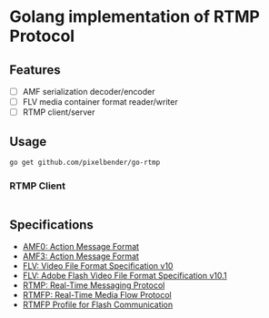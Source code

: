 # Golang implementation of RTMP Protocol

## Features

- [ ] AMF serialization decoder/encoder
- [ ] FLV media container format reader/writer
- [ ] RTMP client/server

## Usage

```sh
go get github.com/pixelbender/go-rtmp
```

### RTMP Client

```go
```

## Specifications

- [AMF0: Action Message Format](http://wwwimages.adobe.com/content/dam/Adobe/en/devnet/amf/pdf/amf0-file-format-specification.pdf)
- [AMF3: Action Message Format](http://wwwimages.adobe.com/www.adobe.com/content/dam/Adobe/en/devnet/amf/pdf/amf-file-format-spec.pdf)
- [FLV: Video File Format Specification v10](https://www.adobe.com/content/dam/Adobe/en/devnet/flv/pdfs/video_file_format_spec_v10.pdf)
- [FLV: Adobe Flash Video File Format Specification v10.1](http://download.macromedia.com/f4v/video_file_format_spec_v10_1.pdf)
- [RTMP: Real-Time Messaging Protocol](https://www.adobe.com/content/dam/Adobe/en/devnet/rtmp/pdf/rtmp_specification_1.0.pdf)
- [RTMFP: Real-Time Media Flow Protocol](https://tools.ietf.org/html/rfc7016)
- [RTMFP Profile for Flash Communication](https://tools.ietf.org/html/rfc7425)

